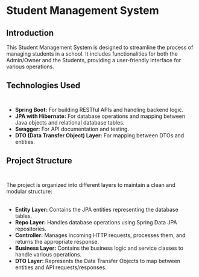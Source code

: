 # Student Management System

## Introduction

This Student Management System is designed to streamline the process of managing students in a school. It includes functionalities for both the Admin/Owner and the Students, providing a user-friendly interface for various operations.

## Technologies Used <br><br>

- **Spring Boot:** For building RESTful APIs and handling backend logic.<br>
- **JPA with Hibernate:** For database operations and mapping between Java objects and relational database tables.<br>
- **Swagger:** For API documentation and testing.<br>
- **DTO (Data Transfer Object) Layer:** For mapping between DTOs and entities.<br>

## Project Structure <br><br>

The project is organized into different layers to maintain a clean and modular structure:<br><br>

- **Entity Layer:** Contains the JPA entities representing the database tables.<br>
- **Repo Layer:** Handles database operations using Spring Data JPA repositories.<br>
- **Controller:** Manages incoming HTTP requests, processes them, and returns the appropriate response.<br>
- **Business Layer:** Contains the business logic and service classes to handle various operations.<br>
- **DTO Layer:** Represents the Data Transfer Objects to map between entities and API requests/responses.<br>


